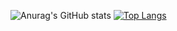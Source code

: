 
 

![Anurag's GitHub stats](https://github-readme-stats.vercel.app/api?username=IbraChar03&hide=stars&theme=radical&show_icons=true) [![Top Langs](https://github-readme-stats.vercel.app/api/top-langs/?username=IbraChar03)](https://github.com/IbraChar03/github-readme-stats)


<!-- [![Top Langs](https://github-readme-stats.vercel.app/api/top-langs/?username=IbraChar03&hide_progress=true&theme=radical&langs_count=10)](https://github.com/IbraChar03/github-readme-stats)  -->
